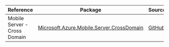 | Reference | Package | Source |
|---|---|---|
|Mobile Server - Cross Domain|[Microsoft.Azure.Mobile.Server.CrossDomain](https://www.nuget.org/packages/Microsoft.Azure.Mobile.Server.CrossDomain)|[GitHub](https://github.com/Azure/azure-sdk-for-net)|
